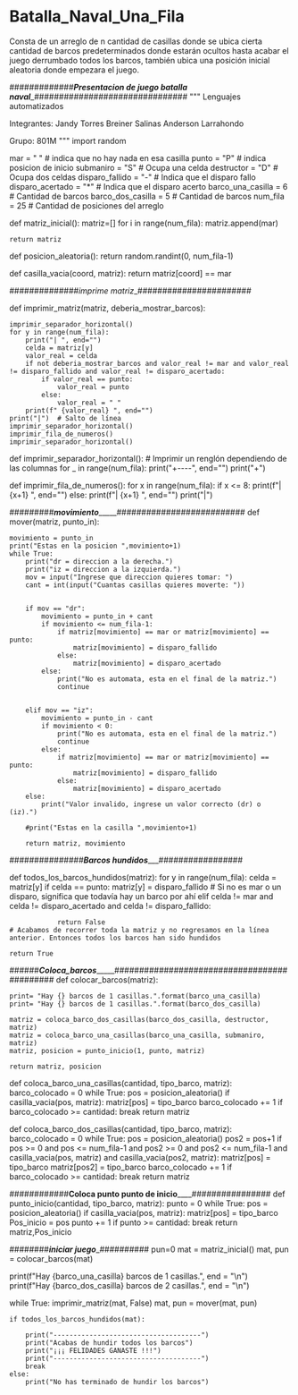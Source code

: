 # Batalla_Naval_Una_Fila
Consta de un arreglo de n cantidad de casillas donde se ubica cierta cantidad de barcos predeterminados donde estarán ocultos hasta acabar el juego derrumbado todos los barcos, también ubica una posición inicial aleatoria donde empezara el juego.

#############_______Presentacion de juego batalla naval________###############################
"""
Lenguajes automatizados

Integrantes:
Jandy Torres
Breiner Salinas
Anderson Larrahondo

Grupo: 801M
"""
import random

mar = " " # indica que no hay nada en esa casilla
punto = "P" # indica posicion de inicio
submaniro = "S"  # Ocupa una celda
destructor = "D"  # Ocupa dos celdas
disparo_fallido = "-" # Indica que el disparo fallo
disparo_acertado = "*" # Indica que el disparo acerto
barco_una_casilla = 6 # Cantidad de barcos
barco_dos_casilla = 5 # Cantidad de barcos
num_fila = 25 # Cantidad de posiciones del arreglo


def matriz_inicial():
    matriz=[]
    for i in range(num_fila):
        matriz.append(mar)

    return matriz

def posicion_aleatoria():
    return random.randint(0, num_fila-1)

def casilla_vacia(coord, matriz):
    return matriz[coord] == mar




##############_imprime matriz__#######################

def imprimir_matriz(matriz, deberia_mostrar_barcos):

    imprimir_separador_horizontal()
    for y in range(num_fila):
        print("| ", end="")
        celda = matriz[y]
        valor_real = celda
        if not deberia_mostrar_barcos and valor_real != mar and valor_real != disparo_fallido and valor_real != disparo_acertado:
            if valor_real == punto:
                valor_real = punto
            else:
                valor_real = " "
        print(f" {valor_real} ", end="")
    print("|")  # Salto de línea
    imprimir_separador_horizontal()
    imprimir_fila_de_numeros()
    imprimir_separador_horizontal()

def imprimir_separador_horizontal():
    # Imprimir un renglón dependiendo de las columnas
    for _ in range(num_fila):
        print("+----", end="")
    print("+")

def imprimir_fila_de_numeros():
    for x in range(num_fila):
        if x <= 8:
            print(f"|  {x+1} ", end="")
        else:
            print(f"| {x+1} ", end="")
    print("|")



#########_____movimiento__________##########################
def mover(matriz, punto_in):

    movimiento = punto_in
    print("Estas en la posicion ",movimiento+1)
    while True:
        print("dr = direccion a la derecha.")
        print("iz = direccion a la izquierda.")
        mov = input("Ingrese que direccion quieres tomar: ")
        cant = int(input("Cuantas casillas quieres moverte: "))
        

        if mov == "dr":
            movimiento = punto_in + cant
            if movimiento <= num_fila-1:
                if matriz[movimiento] == mar or matriz[movimiento] == punto:
                    matriz[movimiento] = disparo_fallido
                else:
                    matriz[movimiento] = disparo_acertado
            else:
                print("No es automata, esta en el final de la matriz.")
                continue

        
        elif mov == "iz":
            movimiento = punto_in - cant
            if movimiento < 0:
                print("No es automata, esta en el final de la matriz.")
                continue
            else:
                if matriz[movimiento] == mar or matriz[movimiento] == punto:
                    matriz[movimiento] = disparo_fallido
                else:
                    matriz[movimiento] = disparo_acertado
        else:
            print("Valor invalido, ingrese un valor correcto (dr) o (iz).") 

        #print("Estas en la casilla ",movimiento+1)
        
        return matriz, movimiento

###############_______Barcos hundidos__________#################

def todos_los_barcos_hundidos(matriz):
    for y in range(num_fila):
            celda = matriz[y]
            if celda == punto:
                matriz[y] = disparo_fallido
            # Si no es mar o un disparo, significa que todavía hay un barco por ahí
            elif celda != mar and celda != disparo_acertado and celda != disparo_fallido:
                
                return False
    # Acabamos de recorrer toda la matriz y no regresamos en la línea anterior. Entonces todos los barcos han sido hundidos
    
    return True

######_____Coloca_barcos__________############################################
def colocar_barcos(matriz):
    

    print= "Hay {} barcos de 1 casillas.".format(barco_una_casilla)
    print= "Hay {} barcos de 1 casillas.".format(barco_dos_casilla)

    matriz = coloca_barco_dos_casillas(barco_dos_casilla, destructor, matriz)
    matriz = coloca_barco_una_casillas(barco_una_casilla, submaniro, matriz)
    matriz, posicion = punto_inicio(1, punto, matriz)

    return matriz, posicion

def coloca_barco_una_casillas(cantidad, tipo_barco, matriz):
    barco_colocado = 0
    while True:
        pos = posicion_aleatoria()
        if casilla_vacia(pos, matriz):
            matriz[pos] = tipo_barco
            barco_colocado += 1
        if barco_colocado >= cantidad:
            break
    return matriz

def coloca_barco_dos_casillas(cantidad, tipo_barco, matriz):
    barco_colocado = 0
    while True:
        pos = posicion_aleatoria()
        pos2 = pos+1
        if pos >= 0 and pos <= num_fila-1 and pos2 >= 0 and pos2 <= num_fila-1 and casilla_vacia(pos, matriz) and casilla_vacia(pos2, matriz):
            matriz[pos] = tipo_barco
            matriz[pos2] = tipo_barco
            barco_colocado += 1
        if barco_colocado >= cantidad:
            break
    return matriz

############______Coloca punto punto de inicio__________################
def punto_inicio(cantidad, tipo_barco, matriz):
    punto = 0
    while True:
        pos = posicion_aleatoria()
        if casilla_vacia(pos, matriz):
            matriz[pos] = tipo_barco
            Pos_inicio = pos
            punto += 1
        if punto >= cantidad:
            break
    return matriz,Pos_inicio



########_________iniciar juego__________##########
pun=0
mat = matriz_inicial()
mat, pun = colocar_barcos(mat)

print(f"Hay {barco_una_casilla} barcos de 1 casillas.", end = "\n")
print(f"Hay {barco_dos_casilla} barcos de 2 casillas.", end = "\n")

while True:
    imprimir_matriz(mat, False)
    mat, pun = mover(mat, pun)
    
    if todos_los_barcos_hundidos(mat):

        print("-------------------------------------")
        print("Acabas de hundir todos los barcos")
        print("¡¡¡ FELIDADES GANASTE !!!")
        print("-------------------------------------")
        break
    else:
        print("No has terminado de hundir los barcos")
    
